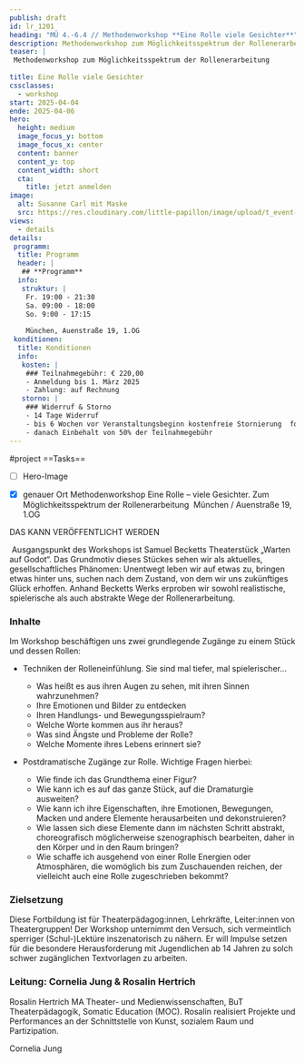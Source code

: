 ```yaml
---
publish: draft
id: lr_1201
heading: "MÜ 4.-6.4 // Methodenworkshop **Eine Rolle viele Gesichter**"
description: Methodenworkshop zum Möglichkeitsspektrum der Rollenerarbeitung München 4. - 6.4.2025
teaser: |
 Methodenworkshop zum Möglichkeitsspektrum der Rollenerarbeitung
 
title: Eine Rolle viele Gesichter
cssclasses:
  - workshop
start: 2025-04-04
ende: 2025-04-06
hero:
  height: medium
  image_focus_y: bottom
  image_focus_x: center
  content: banner
  content_y: top
  content_width: short
  cta:
    title: jetzt anmelden
image:
  alt: Susanne Carl mit Maske
  src: https://res.cloudinary.com/little-papillon/image/upload/t_event-banner-smart/v1719226155/dasei/susanne_carl_pmeiyy.png   
views:
  - details
details:
 programm:
  title: Programm
  header: |
   ## **Programm**
  info:
   struktur: |
    Fr. 19:00 - 21:30
    Sa. 09:00 - 18:00
    So. 9:00 - 17:15
    
    München, Auenstraße 19, 1.OG 
 konditionen:
  title: Konditionen
  info:
   kosten: |
    ### Teilnahmegebühr: € 220,00
    - Anmeldung bis 1. März 2025
    - Zahlung: auf Rechnung
   storno: |
    ### Widerruf & Storno
    - 14 Tage Widerruf
    - bis 6 Wochen vor Veranstaltungsbeginn kostenfreie Stornierung  formlos schriftlich
    - danach Einbehalt von 50% der Teilnahmegebühr
---
```


#project
==Tasks==
- [ ] Hero-Image
- [x] genauer Ort
Methodenworkshop Eine Rolle – viele Gesichter. Zum Möglichkeitsspektrum der Rollenerarbeitung  München / Auenstraße 19, 1.OG  


DAS KANN VERÖFFENTLICHT WERDEN


<!-- PUBLISH-FROM-HERE -->


 Ausgangspunkt des Workshops ist Samuel Becketts Theaterstück „Warten auf Godot“. Das Grundmotiv dieses Stückes sehen wir als aktuelles, gesellschaftliches Phänomen: Unentwegt leben wir auf etwas zu, bringen etwas hinter uns, suchen nach dem Zustand, von dem wir uns zukünftiges Glück erhoffen. Anhand Becketts Werks erproben wir sowohl realistische, spielerische als auch abstrakte Wege der Rollenerarbeitung. 
 
### Inhalte

Im Workshop beschäftigen uns zwei grundlegende Zugänge zu einem Stück und dessen Rollen:

- Techniken der Rolleneinfühlung. Sie sind mal tiefer, mal spielerischer… 
	- Was heißt es aus ihren Augen zu sehen, mit ihren Sinnen wahrzunehmen? 
	- Ihre Emotionen und Bilder zu entdecken 
	- Ihren Handlungs- und Bewegungsspielraum? 
	- Welche Worte kommen aus ihr heraus? 
	- Was sind Ängste und Probleme der Rolle? 
	- Welche Momente ihres Lebens erinnert sie? 


 - Postdramatische Zugänge zur Rolle. Wichtige Fragen hierbei:
	 - Wie finde ich das Grundthema einer Figur? 
	 - Wie kann ich es auf das ganze Stück, auf die Dramaturgie ausweiten? 
	 - Wie kann ich ihre Eigenschaften, ihre Emotionen, Bewegungen, Macken und andere Elemente herausarbeiten und dekonstruieren? 
	 - Wie lassen sich diese Elemente dann im nächsten Schritt abstrakt, choreografisch möglicherweise szenographisch bearbeiten, daher in den Körper und in den Raum bringen? 
	 - Wie schaffe ich ausgehend von einer Rolle Energien oder Atmosphären, die womöglich bis zum Zuschauenden reichen, der vielleicht auch eine Rolle zugeschrieben bekommt? 


### Zielsetzung
Diese Fortbildung ist für Theaterpädagog:innen, Lehrkräfte, Leiter:innen von Theatergruppen! Der Workshop unternimmt den Versuch, sich vermeintlich sperriger (Schul-)Lektüre inszenatorisch zu nähern. Er will Impulse setzen für die besondere Herausforderung mit Jugendlichen ab 14 Jahren zu solch schwer zugänglichen Textvorlagen zu arbeiten. 

### Leitung: Cornelia Jung & Rosalin Hertrich

Rosalin Hertrich
MA Theater- und Medienwissenschaften, BuT Theaterpädagogik, Somatic Education (MOC). Rosalin realisiert Projekte und Performances an der Schnittstelle von Kunst, sozialem Raum und Partizipation. 

Cornelia Jung
